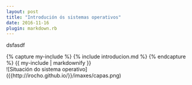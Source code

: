 ```yaml
---
layout: post
title: "Introdución ós sistemas operativos"
date: 2016-11-16
plugin: markdown.rb
---
```

dsfasdf
<div class="tab">
    {% capture my-include %}
    {% include introducion.md %}
    {% endcapture %}
    {{ my-include | markdownify }}
</div>
![Situación do sistema operativo]({{http://irocho.github.io/}}/imaxes/capas.png)
